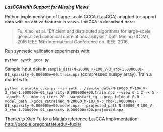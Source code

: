 ***LasCCA with Support for Missing Views***

Python implementation of Large-scale GCCA (LasCCA) adapted to support data with no active
features in views.  LasCCA is described here:

> Fu, Xiao, et al. "Efficient and distributed algorithms for large-scale generalized canonical correlations analysis." Data Mining (ICDM), 2016 IEEE 16th International Conference on. IEEE, 2016.

Run synthetic validation experiments with:

    python synth_gcca.py

Sample input data in `sample_data/N-20000_M-100_V-3_rho-1.000000e-01_sparsity-0.000000e+00.train.npz` (compressed numpy array).  Train a model with:

    python scalable_gcca.py --in_path ../sample_data/N-20000_M-100_V-3_rho-1.000000e-01_sparsity-0.000000e+00.train.npz --view 0 1 2 -k 5 --epochs 5 --max_cg_iters 20 --warmstart_cg --prop_heldout 0.0 --model_path ./gcca_retrained_N-20000_M-100_V-3_rho-1.000000e-01_sparsity-0.000000e+00.model.npz --projected_path N-20000_M-100_V-3_rho-1.000000e-01_sparsity-0.000000e+00.projected.npz

Thanks to Xiao Fu for a Matlab reference LasCCA implementation: <http://people.oregonstate.edu/~fuxia/>
